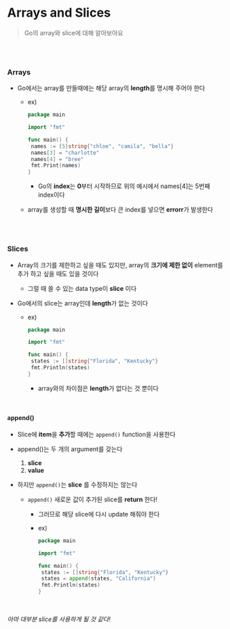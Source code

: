 # Arrays and Slices

> Go의 array와 slice에 대해 알아보아요

<br>

<br>

### Arrays

- Go에서는 array를 만들때에는 해당 array의 **length**를 명시해 주어야 한다

  - ex)

    ```go
    package main
    
    import "fmt"
    
    func main() {
     names := [5]string{"chloe", "camila", "bella"}
     names[3] = "charlotte"
     names[4] = "bree"
     fmt.Print(names)
    }
    ```

    - Go의 **index**는 **0**부터 시작하므로 위의 예시에서 names[4]는 5번째 index이다

  - array를 생성할 때 **명시한 길이**보다 큰 index를 넣으면 **errorr**가 발생한다

<br>

<br>

### Slices

- Array의 크기를 제한하고 싶을 때도 있지만, array의 **크기에 제한 없이** element를 추가 하고 싶을 때도 있을 것이다

  - 그럴 때 쓸 수 있는 data type이 **slice** 이다

- Go에서의 slice는 array인데 **length**가 없는 것이다

  - ex)

    ```go
    package main
    
    import "fmt"
    
    func main() {
     states := []string{"Florida", "Kentucky"}
     fmt.Println(states)
    }
    ```

    - array와의 차이점은 **length**가 없다는 것 뿐이다

<br>

#### append()

- Slice에 **item**을 **추가**할 때에는 `append()` function을 사용한다
- append()는 두 개의 argument를 갖는다
  1. **slice**
  2. **value**

- 하지만 `append()`는 **slice** 를 수정하지는 않는다

  - `append()` 새로운 값이 추가된 slice를 **return** 한다!

    - 그러므로 해당 slice에 다시 update 해줘야 한다

    - ex)

      ```go
      package main
      
      import "fmt"
      
      func main() {
       states := []string{"Florida", "Kentucky"}
       states = append(states, "California")
       fmt.Println(states)
      }
      ```

<br>

*아마 대부분 slice를 사용하게 될 것 같다!*

